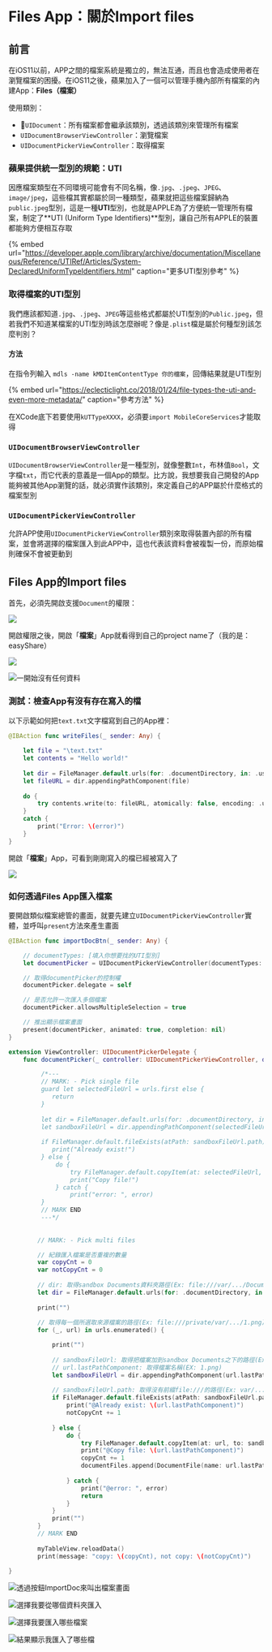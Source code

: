 # Files App：關於Import files

## 前言

在iOS11以前，APP之間的檔案系統是獨立的，無法互通，而且也會造成使用者在瀏覽檔案的困擾。在iOS11之後，蘋果加入了一個可以管理手機內部所有檔案的內建App：**Files（檔案）**

使用類別：

* ****`UIDocument`：所有檔案都會繼承該類別，透過該類別來管理所有檔案
* `UIDocumentBrowserViewController`：瀏覽檔案
* `UIDocumentPickerViewController`：取得檔案

### 蘋果提供統一型別的規範：UTI

因應檔案類型在不同環境可能會有不同名稱，像`.jpg`、`.jpeg`、`JPEG`、`image/jpeg`，這些檔其實都屬於同一種類型，蘋果就把這些檔案歸納為`public.jpeg`型別，這是一種**UTI**型別，也就是APPLE為了方便統一管理所有檔案，制定了**UTI \(Uniform Type Identifiers\)**型別，讓自己所有APPLE的裝置都能夠方便相互存取

{% embed url="https://developer.apple.com/library/archive/documentation/Miscellaneous/Reference/UTIRef/Articles/System-DeclaredUniformTypeIdentifiers.html" caption="更多UTI型別參考" %}

### 取得檔案的UTI型別

我們應該都知道`.jpg`、`.jpeg`、`JPEG`等這些格式都屬於UTI型別的`Public.jpeg`，但若我們不知道某檔案的UTI型別時該怎麼辦呢？像是`.plist`檔是屬於何種型別該怎麼判別？

#### 方法

在指令列輸入 `mdls -name kMDItemContentType 你的檔案`，回傳結果就是UTI型別

{% embed url="https://eclecticlight.co/2018/01/24/file-types-the-uti-and-even-more-metadata/" caption="參考方法" %}

在XCode底下若要使用`kUTTypeXXXX`，必須要`import MobileCoreServices`才能取得

### `UIDocumentBrowserViewController`

`UIDocumentBrowserViewController`是一種型別，就像整數`Int`，布林值`Bool`，文字檔`txt`，而它代表的意義是一個App的類型。比方說，我想要我自己開發的App能夠被其他App瀏覽的話，就必須實作該類別，來定義自己的APP屬於什麼格式的檔案型別

### `UIDocumentPickerViewController`

允許APP使用`UIDocumentPickerViewController`類別來取得裝置內部的所有檔案，並會將選擇的檔案匯入到此APP中，這也代表該資料會被複製一份，而原始檔則確保不會被更動到  


## Files App的Import files

首先，必須先開啟支援`Document`的權限：

![](../../.gitbook/assets/ying-mu-kuai-zhao-20190715-shang-wu-11.08.29.png)

開啟權限之後，開啟「**檔案**」App就看得到自己的project name了（我的是：easyShare）

![](../../.gitbook/assets/img-2164.png)

![&#x4E00;&#x958B;&#x59CB;&#x6C92;&#x6709;&#x4EFB;&#x4F55;&#x8CC7;&#x6599;](../../.gitbook/assets/img-2165.JPG)



### 測試：檢查App有沒有存在寫入的檔

以下示範如何把`text.txt`文字檔寫到自己的App裡：

```swift
@IBAction func writeFiles(_ sender: Any) {
        
    let file = "\text.txt"
    let contents = "Hello world!"
        
    let dir = FileManager.default.urls(for: .documentDirectory, in: .userDomainMask).first!
    let fileURL = dir.appendingPathComponent(file)
        
    do {
        try contents.write(to: fileURL, atomically: false, encoding: .utf8)
    }
    catch {
        print("Error: \(error)")
    }
}
```



開啟「**檔案**」App，可看到剛剛寫入的檔已經被寫入了

![](../../.gitbook/assets/unnamed.jpg)

### 如何透過Files App匯入檔案

要開啟類似檔案總管的畫面，就要先建立`UIDocumentPickerViewController`實體，並呼叫`present`方法來產生畫面

```swift
@IBAction func importDocBtn(_ sender: Any) {

    // documentTypes: [填入你想要找的UTI型別]
    let documentPicker = UIDocumentPickerViewController(documentTypes: [kUTTypeItem as String], in: .import)

    // 取得documentPicker的控制權
    documentPicker.delegate = self

    // 是否允許一次匯入多個檔案
    documentPicker.allowsMultipleSelection = true

    // 推出顯示檔案畫面
    present(documentPicker, animated: true, completion: nil) 
}
```

```swift
extension ViewController: UIDocumentPickerDelegate {
    func documentPicker(_ controller: UIDocumentPickerViewController, didPickDocumentsAt urls: [URL]) {

         /*---
         // MARK: - Pick single file
         guard let selectedFileUrl = urls.first else {
            return
         }
         
         let dir = FileManager.default.urls(for: .documentDirectory, in: .userDomainMask).first!
         let sandboxFileUrl = dir.appendingPathComponent(selectedFileUrl.lastPathComponent)
         
         if FileManager.default.fileExists(atPath: sandboxFileUrl.path) {
            print("Already exist!")
         } else {
             do {
                 try FileManager.default.copyItem(at: selectedFileUrl, to: sandboxFileUrl)
                 print("Copy file!")
             } catch {
                 print("error: ", error)
         }
         // MARK END
         ---*/
        
        
        // MARK: - Pick multi files

        // 紀錄匯入檔案是否重複的數量
        var copyCnt = 0
        var notCopyCnt = 0
        
        // dir: 取得sandbox Documents資料夾路徑(Ex: file:///var/.../Documents/)
        let dir = FileManager.default.urls(for: .documentDirectory, in: .userDomainMask).first!
        
        print("")
        
        // 取得每一個所選取來源檔案的路徑(Ex: file:///private/var/.../1.png)
        for (_, url) in urls.enumerated() {

            print("")
            
            // sandboxFileUrl: 取得把檔案加到sandbox Documents之下的路徑(Ex: file:///var/.../Documents/1.png)
            // url.lastPathComponent: 取得檔案名稱(EX: 1.png)
            let sandboxFileUrl = dir.appendingPathComponent(url.lastPathComponent)
            
            // sandboxFileUrl.path: 取得沒有前綴file:///的路徑(Ex: var/.../Documents/1.png)
            if FileManager.default.fileExists(atPath: sandboxFileUrl.path) {
                print("@Already exist: \(url.lastPathComponent)")
                notCopyCnt += 1
                
            } else {
                do {
                    try FileManager.default.copyItem(at: url, to: sandboxFileUrl)
                    print("@Copy file: \(url.lastPathComponent)")
                    copyCnt += 1
                    documentFiles.append(DocumentFile(name: url.lastPathComponent, fileUrl: sandboxFileUrl))
                    
                } catch {
                    print("@error: ", error)
                    return
                }
            }
            print("")
        }
        // MARK END
        
        myTableView.reloadData()
        print(message: "copy: \(copyCnt), not copy: \(notCopyCnt)")
        
}
```

![&#x900F;&#x904E;&#x6309;&#x9215;ImportDoc&#x4F86;&#x53EB;&#x51FA;&#x6A94;&#x6848;&#x756B;&#x9762;](../../.gitbook/assets/img-2167.png)



![&#x9078;&#x64C7;&#x6211;&#x8981;&#x5F9E;&#x54EA;&#x500B;&#x8CC7;&#x6599;&#x593E;&#x532F;&#x5165;](../../.gitbook/assets/img-2168%20%281%29.png)



![&#x9078;&#x64C7;&#x6211;&#x8981;&#x532F;&#x5165;&#x54EA;&#x4E9B;&#x6A94;&#x6848;](../../.gitbook/assets/img-2169.png)



![&#x7D50;&#x679C;&#x986F;&#x793A;&#x6211;&#x532F;&#x5165;&#x4E86;&#x54EA;&#x4E9B;&#x6A94;](../../.gitbook/assets/img-2171.JPG)

